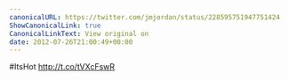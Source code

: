 ```yaml
---
canonicalURL: https://twitter.com/jmjordan/status/228595751947751424
ShowCanonicalLink: true
CanonicalLinkText: View original on
date: 2012-07-26T21:00:49+00:00
---
```

#ItsHot http://t.co/tVXcFswR